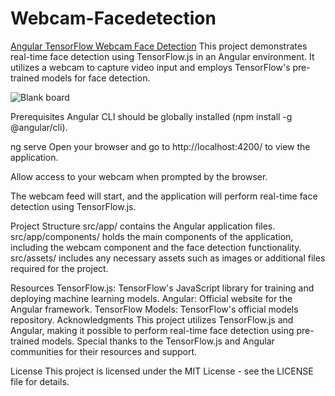 # Webcam-Facedetection

[Angular TensorFlow Webcam Face Detection](https://webcam-1210.wl.r.appspot.com/)
This project demonstrates real-time face detection using TensorFlow.js in an Angular environment. It utilizes a webcam to capture video input and employs TensorFlow's pre-trained models for face detection.

![Blank board](https://github.com/tonystark20-hy/Webcam-Facedetection/assets/39941618/edb1f47e-1ca0-4309-88d7-e4fd46596b50)

Prerequisites
Angular CLI should be globally installed (npm install -g @angular/cli).

ng serve
Open your browser and go to http://localhost:4200/ to view the application.

Allow access to your webcam when prompted by the browser.

The webcam feed will start, and the application will perform real-time face detection using TensorFlow.js.

Project Structure
src/app/ contains the Angular application files.
src/app/components/ holds the main components of the application, including the webcam component and the face detection functionality.
src/assets/ includes any necessary assets such as images or additional files required for the project.

Resources
TensorFlow.js: TensorFlow's JavaScript library for training and deploying machine learning models.
Angular: Official website for the Angular framework.
TensorFlow Models: TensorFlow's official models repository.
Acknowledgments
This project utilizes TensorFlow.js and Angular, making it possible to perform real-time face detection using pre-trained models. Special thanks to the TensorFlow.js and Angular communities for their resources and support.

License
This project is licensed under the MIT License - see the LICENSE file for details.
